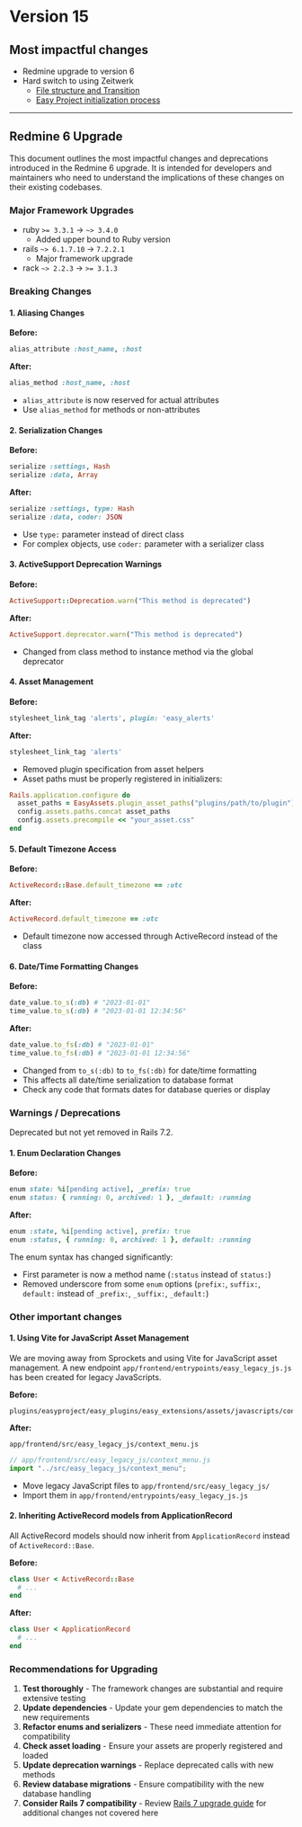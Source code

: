 # Version 15

## Most impactful changes

- Redmine upgrade to version 6
- Hard switch to using Zeitwerk
  - [File structure and Transition](https://easysoftware.stoplight.io/docs/developer-portal-devs/4d1783168fdf0-file-structure-and-transition)
  - [Easy Project initialization process](https://easysoftware.stoplight.io/docs/developer-portal-devs/8e822d65a77a2-easy-project-initialization-process)

----

## Redmine 6 Upgrade

This document outlines the most impactful changes and deprecations introduced in the Redmine 6 upgrade. It is intended
for developers and maintainers who need to understand the implications of these changes on their existing codebases.

### Major Framework Upgrades

- ruby `>= 3.3.1` → `~> 3.4.0`
  - Added upper bound to Ruby version
- rails `~> 6.1.7.10` → `7.2.2.1`
  - Major framework upgrade
- rack `~> 2.2.3` → `>= 3.1.3`

### Breaking Changes

#### 1. Aliasing Changes

**Before:**

```ruby
alias_attribute :host_name, :host
```

**After:**

```ruby
alias_method :host_name, :host
```

- `alias_attribute` is now reserved for actual attributes
- Use `alias_method` for methods or non-attributes

#### 2. Serialization Changes

**Before:**

```ruby
serialize :settings, Hash
serialize :data, Array
```

**After:**

```ruby
serialize :settings, type: Hash
serialize :data, coder: JSON
```

- Use `type:` parameter instead of direct class
- For complex objects, use `coder:` parameter with a serializer class

#### 3. ActiveSupport Deprecation Warnings

**Before:**

```ruby
ActiveSupport::Deprecation.warn("This method is deprecated")
```

**After:**

```ruby
ActiveSupport.deprecator.warn("This method is deprecated")
```

- Changed from class method to instance method via the global deprecator

#### 4. Asset Management

**Before:**

```ruby
stylesheet_link_tag 'alerts', plugin: 'easy_alerts'
```

**After:**

```ruby
stylesheet_link_tag 'alerts'
```

- Removed plugin specification from asset helpers
- Asset paths must be properly registered in initializers:

```ruby
Rails.application.configure do
  asset_paths = EasyAssets.plugin_asset_paths("plugins/path/to/plugin")
  config.assets.paths.concat asset_paths
  config.assets.precompile << "your_asset.css"
end
```

#### 5. Default Timezone Access

**Before:**

```ruby
ActiveRecord::Base.default_timezone == :utc
```

**After:**

```ruby
ActiveRecord.default_timezone == :utc
```

- Default timezone now accessed through ActiveRecord instead of the class

#### 6. Date/Time Formatting Changes

**Before:**

```ruby
date_value.to_s(:db) # "2023-01-01"
time_value.to_s(:db) # "2023-01-01 12:34:56"
```

**After:**

```ruby
date_value.to_fs(:db) # "2023-01-01"
time_value.to_fs(:db) # "2023-01-01 12:34:56"
```

- Changed from `to_s(:db)` to `to_fs(:db)` for date/time formatting
- This affects all date/time serialization to database format
- Check any code that formats dates for database queries or display

### Warnings / Deprecations

Deprecated but not yet removed in Rails 7.2.

#### 1. Enum Declaration Changes

**Before:**

```ruby
enum state: %i[pending active], _prefix: true
enum status: { running: 0, archived: 1 }, _default: :running
```

**After:**

```ruby
enum :state, %i[pending active], prefix: true
enum :status, { running: 0, archived: 1 }, default: :running
```

The enum syntax has changed significantly:

- First parameter is now a method name (`:status` instead of `status:`)
- Removed underscore from some `enum` options (`prefix:`, `suffix:`, `default:` instead of `_prefix:`, `_suffix:`,
  `_default:`)

### Other important changes

#### 1. Using Vite for JavaScript Asset Management

We are moving away from Sprockets and using Vite for JavaScript asset management. A new endpoint
`app/frontend/entrypoints/easy_legacy_js.js` has been created for legacy JavaScripts.

**Before:**

```
plugins/easyproject/easy_plugins/easy_extensions/assets/javascripts/context_menu.js
```

**After:**

```
app/frontend/src/easy_legacy_js/context_menu.js
```

```javascript
// app/frontend/src/easy_legacy_js/context_menu.js
import "../src/easy_legacy_js/context_menu";
```

- Move legacy JavaScript files to `app/frontend/src/easy_legacy_js/`
- Import them in `app/frontend/entrypoints/easy_legacy_js.js`

#### 2. Inheriting ActiveRecord models from ApplicationRecord

All ActiveRecord models should now inherit from `ApplicationRecord` instead of `ActiveRecord::Base`.

**Before:**
```ruby
class User < ActiveRecord::Base
  # ...
end
```

**After:**
```ruby
class User < ApplicationRecord
  # ...
end
```

### Recommendations for Upgrading

1. **Test thoroughly** - The framework changes are substantial and require extensive testing
2. **Update dependencies** - Update your gem dependencies to match the new requirements
3. **Refactor enums and serializers** - These need immediate attention for compatibility
4. **Check asset loading** - Ensure your assets are properly registered and loaded
5. **Update deprecation warnings** - Replace deprecated calls with new methods
6. **Review database migrations** - Ensure compatibility with the new database handling
7. **Consider Rails 7 compatibility** -
   Review [Rails 7 upgrade guide](https://guides.rubyonrails.org/v7.2/upgrading_ruby_on_rails.html) for additional
   changes not covered here
